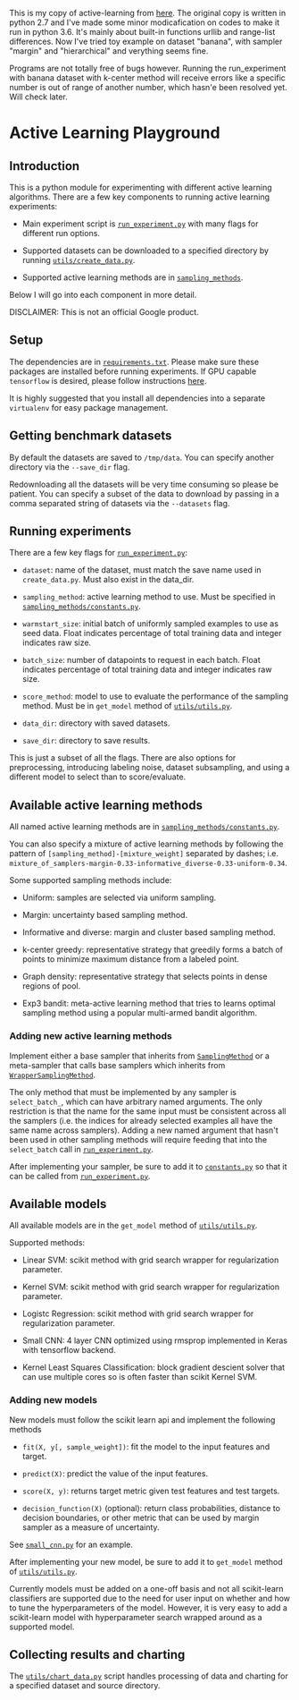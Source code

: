 This is my copy of active-learning from [here](https://github.com/google/active-learning). The original copy is written in python 2.7 and I've made some minor modicafication on codes to make it run in python 3.6. It's mainly about built-in functions urllib and range-list differences. Now I've tried toy example on dataset "banana", with sampler "margin" and "hierarchical" and verything seems fine.

Programs are not totally free of bugs however. Running the run_experiment with banana dataset with k-center method will receive errors like a specific number is out of range of another number, which hasn'e been resolved yet. Will check later.



# Active Learning Playground

## Introduction

This is a python module for experimenting with different active learning
algorithms. There are a few key components to running active learning
experiments:

*   Main experiment script is
    [`run_experiment.py`](run_experiment.py)
    with many flags for different run options.

*   Supported datasets can be downloaded to a specified directory by running
    [`utils/create_data.py`](utils/create_data.py).

*   Supported active learning methods are in
    [`sampling_methods`](sampling_methods/).

Below I will go into each component in more detail.

DISCLAIMER: This is not an official Google product.

## Setup
The dependencies are in [`requirements.txt`](requirements.txt).  Please make sure these packages are
installed before running experiments.  If GPU capable `tensorflow` is desired, please follow
instructions [here](https://www.tensorflow.org/install/).

It is highly suggested that you install all dependencies into a separate `virtualenv` for
easy package management.

## Getting benchmark datasets

By default the datasets are saved to `/tmp/data`. You can specify another directory via the
`--save_dir` flag.

Redownloading all the datasets will be very time consuming so please be patient.
You can specify a subset of the data to download by passing in a comma separated
string of datasets via the `--datasets` flag.

## Running experiments

There are a few key flags for
[`run_experiment.py`](run_experiment.py):

*   `dataset`: name of the dataset, must match the save name used in
    `create_data.py`. Must also exist in the data_dir.

*   `sampling_method`: active learning method to use. Must be specified in
    [`sampling_methods/constants.py`](sampling_methods/constants.py).

*   `warmstart_size`: initial batch of uniformly sampled examples to use as seed
    data. Float indicates percentage of total training data and integer
    indicates raw size.

*   `batch_size`: number of datapoints to request in each batch. Float indicates
    percentage of total training data and integer indicates raw size.

*   `score_method`: model to use to evaluate the performance of the sampling
    method. Must be in `get_model` method of
    [`utils/utils.py`](utils/utils.py).

*   `data_dir`: directory with saved datasets.

*   `save_dir`: directory to save results.

This is just a subset of all the flags. There are also options for
preprocessing, introducing labeling noise, dataset subsampling, and using a
different model to select than to score/evaluate.

## Available active learning methods

All named active learning methods are in
[`sampling_methods/constants.py`](sampling_methods/constants.py).

You can also specify a mixture of active learning methods by following the
pattern of `[sampling_method]-[mixture_weight]` separated by dashes; i.e.
`mixture_of_samplers-margin-0.33-informative_diverse-0.33-uniform-0.34`.

Some supported sampling methods include:

*   Uniform: samples are selected via uniform sampling.

*   Margin: uncertainty based sampling method.

*   Informative and diverse: margin and cluster based sampling method.

*   k-center greedy: representative strategy that greedily forms a batch of
    points to minimize maximum distance from a labeled point.

*   Graph density: representative strategy that selects points in dense regions
    of pool.

*   Exp3 bandit: meta-active learning method that tries to learns optimal
    sampling method using a popular multi-armed bandit algorithm.

### Adding new active learning methods

Implement either a base sampler that inherits from
[`SamplingMethod`](sampling_methods/sampling_def.py)
or a meta-sampler that calls base samplers which inherits from
[`WrapperSamplingMethod`](sampling_methods/wrapper_sampler_def.py).

The only method that must be implemented by any sampler is `select_batch_`,
which can have arbitrary named arguments. The only restriction is that the name
for the same input must be consistent across all the samplers (i.e. the indices
for already selected examples all have the same name across samplers). Adding a
new named argument that hasn't been used in other sampling methods will require
feeding that into the `select_batch` call in
[`run_experiment.py`](run_experiment.py).

After implementing your sampler, be sure to add it to
[`constants.py`](sampling_methods/constants.py)
so that it can be called from
[`run_experiment.py`](run_experiment.py).

## Available models

All available models are in the `get_model` method of
[`utils/utils.py`](utils/utils.py).

Supported methods:

*   Linear SVM: scikit method with grid search wrapper for regularization
    parameter.

*   Kernel SVM: scikit method with grid search wrapper for regularization
    parameter.

*   Logistc Regression: scikit method with grid search wrapper for
    regularization parameter.

*   Small CNN: 4 layer CNN optimized using rmsprop implemented in Keras with
    tensorflow backend.

*   Kernel Least Squares Classification: block gradient descient solver that can
    use multiple cores so is often faster than scikit Kernel SVM.

### Adding new models

New models must follow the scikit learn api and implement the following methods

*   `fit(X, y[, sample_weight])`: fit the model to the input features and
    target.

*   `predict(X)`: predict the value of the input features.

*   `score(X, y)`: returns target metric given test features and test targets.

*   `decision_function(X)` (optional): return class probabilities, distance to
    decision boundaries, or other metric that can be used by margin sampler as a
    measure of uncertainty.

See
[`small_cnn.py`](utils/small_cnn.py)
for an example.

After implementing your new model, be sure to add it to `get_model` method of
[`utils/utils.py`](utils/utils.py).

Currently models must be added on a one-off basis and not all scikit-learn
classifiers are supported due to the need for user input on whether and how to
tune the hyperparameters of the model. However, it is very easy to add a
scikit-learn model with hyperparameter search wrapped around as a supported
model.

## Collecting results and charting

The
[`utils/chart_data.py`](utils/chart_data.py)
script handles processing of data and charting for a specified dataset and
source directory.
